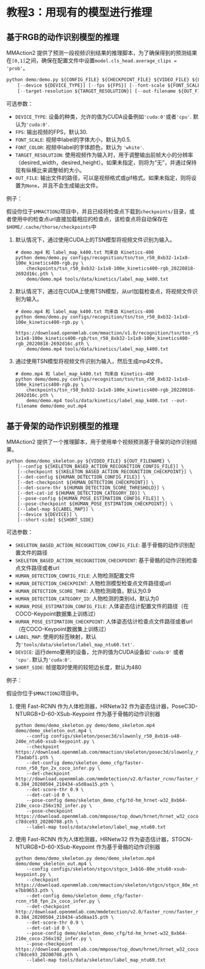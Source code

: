# 教程3：用现有的模型进行推理

## 基于RGB的动作识别模型的推理

MMAction2 提供了预测一段视频识别结果的推理脚本，为了确保得到的预测结果在`[0,1]`之间，确保在配置文件中设置`model.cls_head.average_clips = 'prob'`。

```python
python demo/demo.py ${CONFIG_FILE} ${CHECKPOINT_FILE} ${VIDEO_FILE} ${LABEL_FILE} \
    [--device ${DEVICE_TYPE}] [--fps ${FPS}] [--font-scale ${FONT_SCALE}] [--font-color ${FONT_COLOR}] \
    [--target-resolution ${TARGET_RESOLUTION}] [--out-filename ${OUT_FILE}]
```

可选参数：

- `DEVICE_TYPE`: 设备的种类，允许的值为CUDA设备例如`'cuda:0'`或者`'cpu'`. 默认为`'cuda:0'`.
- `FPS`: 输出视频的FPS，默认30.
- `FONT_SCALE`: 视频中label的字体大小，默认为0.5.
- `FONT_COLOR`: 视频中label的字体颜色，默认为 `'white'`.
- `TARGET_RESOLUTION`: 使用视频作为输入时，用于调整输出前帧大小的分辨率（desired_width，desired_height）。如果未指定，则将为“无”，并通过保持现有纵横比来调整帧的大小。
- `OUT_FILE`: 输出文件的路径，可以是视频格式或gif格式。如果未指定，则将设置为`None`，并且不会生成输出文件。

例子：

假设你位于`$MMACTION2`项目中，并且已经将检查点下载到`checkpoints/`目录，或者使用中的检查点url直接加载相应的检查点，该检查点将自动保存在`$HOME/.cache/thorse/checkpoints`中

1. 默认情况下，通过使用CUDA上的TSN模型将视频文件识别为输入。

   ```shell
   # demo.mp4 和 label_map_k400.txt 均来自 Kinetics-400
   python demo/demo.py configs/recognition/tsn/tsn_r50_8xb32-1x1x8-100e_kinetics400-rgb.py \
       checkpoints/tsn_r50_8xb32-1x1x8-100e_kinetics400-rgb_20220818-2692d16c.pth \
       demo/demo.mp4 tools/data/kinetics/label_map_k400.txt
   ```

2. 默认情况下，通过在CUDA上使用TSN模型，从url加载检查点，将视频文件识别为输入。

   ```shell
   # demo.mp4 和 label_map_k400.txt 均来自 Kinetics-400
   python demo/demo.py configs/recognition/tsn/tsn_r50_8xb32-1x1x8-100e_kinetics400-rgb.py \
       https://download.openmmlab.com/mmaction/v1.0/recognition/tsn/tsn_r50_8xb32-1x1x8-100e_kinetics400-rgb/tsn_r50_8xb32-1x1x8-100e_kinetics400-rgb_20220818-2692d16c.pth \
       demo/demo.mp4 tools/data/kinetics/label_map_k400.txt
   ```

3. 通过使用TSN模型将视频文件识别为输入，然后生成mp4文件。

   ```shell
   # demo.mp4 和 label_map_k400.txt 均来自 Kinetics-400
   python demo/demo.py configs/recognition/tsn/tsn_r50_8xb32-1x1x8-100e_kinetics400-rgb.py \
       checkpoints/tsn_r50_8xb32-1x1x8-100e_kinetics400-rgb_20220818-2692d16c.pth \
       demo/demo.mp4 tools/data/kinetics/label_map_k400.txt --out-filename demo/demo_out.mp4
   ```

## 基于骨架的动作识别模型的推理

MMAction2 提供了一个推理脚本，用于使用单个视频预测基于骨架的动作识别结果。

```shell
python demo/demo_skeleton.py ${VIDEO_FILE} ${OUT_FILENAME} \
    [--config ${SKELETON_BASED_ACTION_RECOGNITION_CONFIG_FILE}] \
    [--checkpoint ${SKELETON_BASED_ACTION_RECOGNITION_CHECKPOINT}] \
    [--det-config ${HUMAN_DETECTION_CONFIG_FILE}] \
    [--det-checkpoint ${HUMAN_DETECTION_CHECKPOINT}] \
    [--det-score-thr ${HUMAN_DETECTION_SCORE_THRESHOLD}] \
    [--det-cat-id ${HUMAN_DETECTION_CATEGORY_ID}] \
    [--pose-config ${HUMAN_POSE_ESTIMATION_CONFIG_FILE}] \
    [--pose-checkpoint ${HUMAN_POSE_ESTIMATION_CHECKPOINT}] \
    [--label-map ${LABEL_MAP}] \
    [--device ${DEVICE}] \
    [--short-side] ${SHORT_SIDE}
```

可选参数：

- `SKELETON_BASED_ACTION_RECOGNITION_CONFIG_FILE`: 基于骨骼的动作识别配置文件的路径
- `SKELETON_BASED_ACTION_RECOGNITION_CHECKPOINT`: 基于骨骼的动作识别检查点文件路径或者url
- `HUMAN_DETECTION_CONFIG_FILE`: 人物检测配置文件
- `HUMAN_DETECTION_CHECKPOINT`: 人物检测模型检查点文件路径或url
- `HUMAN_DETECTION_SCORE_THRE`: 人物检测阈值，默认为0.9
- `HUMAN_DETECTION_CATEGORY_ID`: 人物检测的类别id，默认为0
- `HUMAN_POSE_ESTIMATION_CONFIG_FILE`: 人体姿态估计配置文件的路径（在COCO-Keypoint数据集上训练过）
- `HUMAN_POSE_ESTIMATION_CHECKPOINT`: 人体姿态估计检查点文件路径或者url（在COCO-Keypoint数据集上训练过）
- `LABEL_MAP`: 使用的标签映射，默认为`'tools/data/skeleton/label_map_ntu60.txt'`.
- `DEVICE`: 运行demo要用的设备，允许的值为CUDA设备如`'cuda:0'` 或者 `'cpu'`. 默认为`'cuda:0'`.
- `SHORT_SIDE`: 帧提取时使用的较短边长度，默认为480

例子：

假设你位于`$MMACTION2`项目中。

1. 使用 Fast-RCNN 作为人体检测器，HRNetw32 作为姿态估计器，PoseC3D-NTURGB+D-60-XSub-Keypoint 作为基于骨骼的动作识别器

   ```shell
   python demo/demo_skeleton.py demo/demo_skeleton.mp4 demo/demo_skeleton_out.mp4 \
       --config configs/skeleton/posec3d/slowonly_r50_8xb16-u48-240e_ntu60-xsub-keypoint.py \
       --checkpoint https://download.openmmlab.com/mmaction/skeleton/posec3d/slowonly_r50_u48_240e_ntu60_xsub_keypoint/slowonly_r50_u48_240e_ntu60_xsub_keypoint-f3adabf1.pth \
       --det-config demo/skeleton_demo_cfg/faster-rcnn_r50_fpn_2x_coco_infer.py \
       --det-checkpoint http://download.openmmlab.com/mmdetection/v2.0/faster_rcnn/faster_rcnn_r50_fpn_2x_coco/faster_rcnn_r50_fpn_2x_coco_bbox_mAP-0.384_20200504_210434-a5d8aa15.pth \
       --det-score-thr 0.9 \
       --det-cat-id 0 \
       --pose-config demo/skeleton_demo_cfg/td-hm_hrnet-w32_8xb64-210e_coco-256x192_infer.py \
       --pose-checkpoint https://download.openmmlab.com/mmpose/top_down/hrnet/hrnet_w32_coco_256x192-c78dce93_20200708.pth \
       --label-map tools/data/skeleton/label_map_ntu60.txt
   ```

2. 使用 Fast-RCNN 作为人体检测器，HRNetw32 作为姿态估计器，STGCN-NTURGB+D-60-XSub-Keypoint 作为基于骨骼的动作识别器

   ```shell
   python demo/demo_skeleton.py demo/demo_skeleton.mp4 demo/demo_skeleton_out.mp4 \
       --config configs/skeleton/stgcn/stgcn_1xb16-80e_ntu60-xsub-keypoint.py \
       --checkpoint https://download.openmmlab.com/mmaction/skeleton/stgcn/stgcn_80e_ntu60_xsub_keypoint/stgcn_80e_ntu60_xsub_keypoint-e7bb9653.pth \
       --det-config demo/skeleton_demo_cfg/faster-rcnn_r50_fpn_2x_coco_infer.py \
       --det-checkpoint http://download.openmmlab.com/mmdetection/v2.0/faster_rcnn/faster_rcnn_r50_fpn_2x_coco/faster_rcnn_r50_fpn_2x_coco_bbox_mAP-0.384_20200504_210434-a5d8aa15.pth \
       --det-score-thr 0.9 \
       --det-cat-id 0 \
       --pose-config demo/skeleton_demo_cfg/td-hm_hrnet-w32_8xb64-210e_coco-256x192_infer.py \
       --pose-checkpoint https://download.openmmlab.com/mmpose/top_down/hrnet/hrnet_w32_coco_256x192-c78dce93_20200708.pth \
       --label-map tools/data/skeleton/label_map_ntu60.txt
   ```
